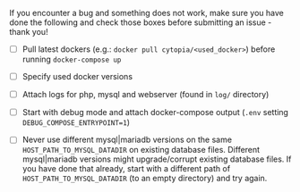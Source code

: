If you encounter a bug and something does not work, make sure you have done the following and check those boxes before submitting an issue - thank you!

- [ ] Pull latest dockers (e.g.: `docker pull cytopia/<used_docker>`) before running `docker-compose up`
- [ ] Specify used docker versions
- [ ] Attach logs for php, mysql and webserver (found in `log/` directory)
- [ ] Start with debug mode and attach docker-compose output (`.env` setting `DEBUG_COMPOSE_ENTRYPOINT=1`)
- [ ] Never use different mysql|mariadb versions on the same `HOST_PATH_TO_MYSQL_DATADIR` on existing database files. Different mysql|mariadb versions might upgrade/corrupt existing database files. If you have done that already, start with a different path of `HOST_PATH_TO_MYSQL_DATADIR` (to an empty directory) and try again.

